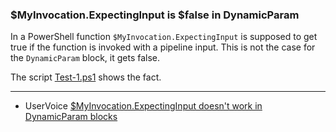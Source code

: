 
### $MyInvocation.ExpectingInput is $false in DynamicParam

In a PowerShell function `$MyInvocation.ExpectingInput` is supposed to get true
if the function is invoked with a pipeline input. This is not the case for the
`DynamicParam` block, it gets false.

The script [Test-1.ps1](Test-1.ps1) shows the fact.

***

- UserVoice [$MyInvocation.ExpectingInput doesn't work in DynamicParam blocks](https://windowsserver.uservoice.com/forums/301869-powershell/suggestions/13737072--myinvocation-expectinginput-doesn-t-work-]in-dynam)
